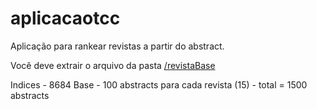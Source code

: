 # aplicacaotcc
Aplicação para rankear revistas a partir do abstract.

Você deve extrair o arquivo da pasta [/revistaBase](https://github.com/pinheiroo27/aplicacaotcc/tree/master/revistaBase "arquivo das revistas")

Indices - 8684
Base - 100 abstracts para cada revista (15) - total = 1500 abstracts
